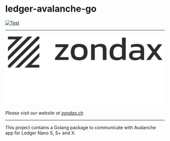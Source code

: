 # ledger-avalanche-go

[![Test](https://github.com/zondax/ledger-avalanche-go/actions/workflows/test.yml/badge.svg)](https://github.com/zondax/ledger-avalanche-go/actions/workflows/test.yml)

---

![zondax_light](docs/zondax_light.png#gh-light-mode-only)
![zondax_dark](docs/zondax_dark.png#gh-dark-mode-only)

_Please visit our website at [zondax.ch](https://www.zondax.ch)_

---

This project contains a Golang package to communicate with Avalanche app for Ledger Nano S, S+ and X.
